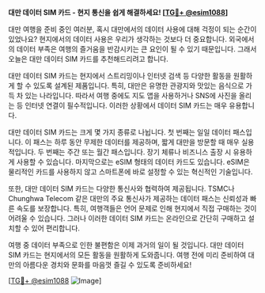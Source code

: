 **대만 데이터 SIM 카드 - 현지 통신을 쉽게 해결하세요! [[TG💪+ @esim1088](https://t.me/s/esim1088)]**

대만 여행을 준비 중인 여러분, 혹시 대만에서의 데이터 사용에 대해 걱정이 되는 순간이 있었나요? 현지에서의 데이터 사용은 우리가 생각하는 것보다 더 중요합니다. 외국에서의 데이터 부족은 여행의 즐거움을 반감시키는 큰 요인이 될 수 있기 때문입니다. 그래서 오늘은 대만 데이터 SIM 카드를 추천해드리려고 합니다.

대만 데이터 SIM 카드는 현지에서 스트리밍이나 인터넷 검색 등 다양한 활동을 원활하게 할 수 있도록 설계된 제품입니다. 특히, 대만은 유명한 관광지와 맛있는 음식으로 가득 차 있는 나라입니다. 따라서 여행 중에도 지도 앱을 사용하거나 SNS에 사진을 올리는 등 인터넷 연결이 필수적입니다. 이러한 상황에서 데이터 SIM 카드는 매우 유용합니다.

대만 데이터 SIM 카드는 크게 몇 가지 종류로 나뉩니다. 첫 번째는 일일 데이터 패스입니다. 이 패스는 하루 동안 무제한 데이터를 제공하며, 짧게 대만을 방문할 때 매우 실용적입니다. 두 번째는 주간 또는 월간 패스입니다. 장기 체류나 비즈니스 출장 시 유용하게 사용할 수 있습니다. 마지막으로는 eSIM 형태의 데이터 카드도 있습니다. eSIM은 물리적인 카드를 사용하지 않고 스마트폰에 바로 설정할 수 있는 혁신적인 기술입니다.

또한, 대만 데이터 SIM 카드는 다양한 통신사와 협력하여 제공됩니다. TSMC나 Chunghwa Telecom 같은 대만의 주요 통신사가 제공하는 데이터 패스는 신뢰성과 빠른 속도를 보장합니다. 특히, 여행객들은 언어 문제로 인해 현지에서 직접 구매하는 것이 어려울 수 있습니다. 그러나 이러한 데이터 SIM 카드는 온라인으로 간단히 구매하고 설치할 수 있어 편리합니다.

여행 중 데이터 부족으로 인한 불편함은 이제 과거의 일이 될 것입니다. 대만 데이터 SIM 카드는 현지에서의 모든 활동을 원활하게 도와줍니다. 여행 전에 미리 준비하여 대만의 아름다운 경치와 문화를 마음껏 즐길 수 있도록 준비하세요!

[[TG💪+ @esim1088](https://t.me/s/esim1088) ![Image](https://i.postimg.cc/Y0z9fWf4/image.png)]